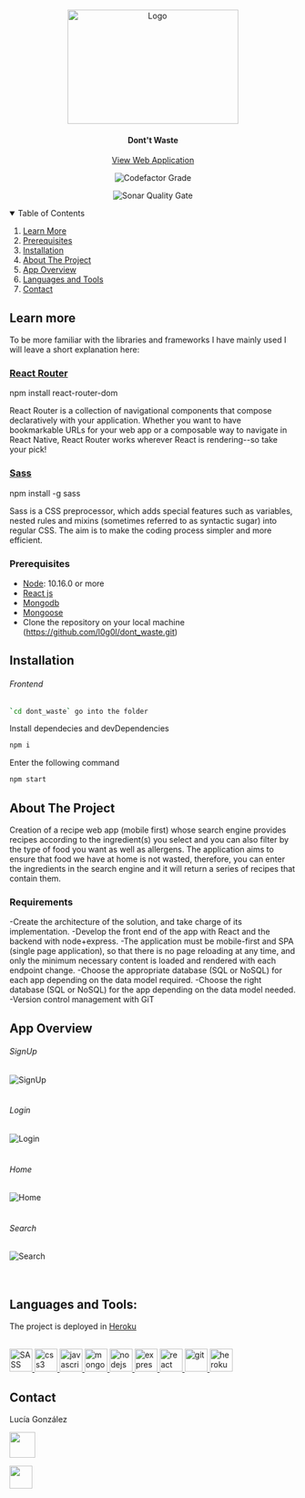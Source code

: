 <!-- PROJECT LOGO -->
<br />
<p align="center">
    <img height="200" width ="300"src="Client/public/images/logo.svg" alt="Logo" >

<h4 align="center">Dont't Waste</h4>
  <p align="center">
    <a href="https://hackathon-mwc.herokuapp.com/">View Web Application</a>
  </p>
  <p align="center">
<img src="https://img.shields.io/codefactor/grade/github/l0g0l/hackathonmwc/main?style=flat-square" alt="Codefactor Grade">
</p>
<p align="center">
<img src="https://sonarcloud.io/api/project_badges/measure?project=l0g0l_hackathonmwc&metric=alert_status" alt="Sonar Quality Gate"></p>

</p>

<!-- TABLE OF CONTENTS -->
<details open="open">
  <summary>Table of Contents</summary>
  <ol>
    <li><a href="#learn-more">Learn More</a></li>
    <li><a href="#prerequisites">Prerequisites</a></li>
    <li><a href="#installation">Installation</a></li>
    <li><a href="#about-the-project">About The Project</a></li>
    <li><a href="#app-overview">App Overview</a></li>
    <li><a href="#languages-and-tools">Languages and Tools</a></li>
    <li><a href="#contact">Contact</a></li>
  </ol>
</details>

## Learn more

To be more familiar with the libraries and frameworks I have mainly used I will leave a short explanation here:

### [React Router](https://reactrouter.com/)

npm install react-router-dom

React Router is a collection of navigational components that compose declaratively with your application. Whether you want to have bookmarkable URLs for your web app or a composable way to navigate in React Native, React Router works wherever React is rendering--so take your pick!  


### [Sass](https://sass-lang.com/)

npm install -g sass

Sass is a CSS preprocessor, which adds special features such as variables, nested rules and mixins (sometimes referred to as syntactic sugar) into regular CSS. The aim is to make the coding process simpler and more efficient.

### Prerequisites

- [Node](https://nodejs.org/en/): 10.16.0 or more  
- [React js](https://es.reactjs.org/)
- [Mongodb](https://www.mongodb.com/es)  
- [Mongoose](https://mongoosejs.com/)
- Clone the repository on your local machine (https://github.com/l0g0l/dont_waste.git)

## Installation

###### Frontend

```sh
`cd dont_waste` go into the folder
```

Install dependecies and devDependencies

```sh
npm i
```

Enter the following command

```sh
npm start
```

<!-- ABOUT THE PROJECT -->

## About The Project

Creation of a recipe web app (mobile first) whose search engine provides recipes according to the ingredient(s) you select and you can also filter by the type of food you want as well as allergens.
The application aims to ensure that food we have at home is not wasted, therefore, you can enter the ingredients in the search engine and it will return a series of recipes that contain them.


### Requirements  
-Create the architecture of the solution, and take charge of its implementation.
-Develop the front end of the app with React and the backend with node+express.
-The application must be mobile-first and SPA (single page application), so that there is no page reloading at any time, and only the minimum necessary content is loaded and rendered with each endpoint change.
-Choose the appropriate database (SQL or NoSQL) for each app depending on the data model required.
-Choose the right database (SQL or NoSQL) for the app depending on the data model needed.
-Version control management with GiT




<!-- APP OVERVIEW -->

## App Overview  

###### SignUp 

<img src="Client/public/images/registro.png" alt="SignUp" >

<br>
<br>

###### Login 

<img src="Client/public/images/login.png" alt="Login" >

<br>
<br>

###### Home 

<img src="Client/public/images/home.gif" alt="Home" >

<br>
<br>

###### Search

<img src="Client/public/images/search.gif" alt="Search" >

<br>
<br>

<br>

<!-- ACKNOWLEDGEMENTS -->

## Languages and Tools:


The project is deployed in [Heroku](https://id.heroku.com/)  
<br>

<p align="left">
    <a href="https://sass-lang.com/" target="_blank"> 
        <img src="https://sass-lang.com/assets/img/logos/logo-b6e1ef6e.svg" alt="SASS" width="40" height="40"/>
    </a> 
    <a href="https://www.w3schools.com/css/" target="_blank"> 
        <img src="https://raw.githubusercontent.com/devicons/devicon/master/icons/css3/css3-original-wordmark.svg" alt="css3" width="40" height="40"/>
    </a> 
    <a href="https://developer.mozilla.org/en-US/docs/Web/JavaScript" target="_blank">
        <img src="https://raw.githubusercontent.com/devicons/devicon/master/icons/javascript/javascript-original.svg" alt="javascript" width="40" height="40"/>
    </a>
    <a href="https://www.mongodb.com/" target="_blank"> 
        <img src="https://raw.githubusercontent.com/devicons/devicon/master/icons/mongodb/mongodb-original-wordmark.svg" alt="mongodb" width="40" height="40"/>
    </a>
    <a href="https://nodejs.org" target="_blank">
        <img src="https://raw.githubusercontent.com/devicons/devicon/master/icons/nodejs/nodejs-original-wordmark.svg" alt="nodejs" width="40" height="40"/> 
    </a>
      <a href="https://expressjs.com" target="_blank"> 
        <img src="https://raw.githubusercontent.com/devicons/devicon/master/icons/express/express-original-wordmark.svg" alt="express" width="40" height="40"/>
    </a>
    <a href="https://reactjs.org/" target="_blank">
        <img src="https://raw.githubusercontent.com/devicons/devicon/master/icons/react/react-original-wordmark.svg" alt="react" width="40" height="40"/>
    </a>  
    <a href="https://git-scm.com/" target="_blank">
        <img src="https://www.vectorlogo.zone/logos/git-scm/git-scm-icon.svg" alt="git" width="40" height="40"/>
    </a>
       <a href="https://www.heroku.com/home" target="_blank">
        <img src="https://www.nicepng.com/png/full/223-2233246_heroku-logo-salesforce-heroku.png" alt="heroku" width="40" height="40"/>
    </a>
    
</p>

<!-- CONTACT -->

## Contact

Lucía González

[<img src="https://github.com/l0g0l/hackathonmwc/raw/main/src/images/GitHub.png" width=45px heigth=45px>](https://github.com/l0g0l)

[<img src="https://github.com/l0g0l/hackathonmwc/raw/main/src/images/linkedin.png"  width=40px heigth=40px>](https://www.linkedin.com/in/luciagonzalezlara)
